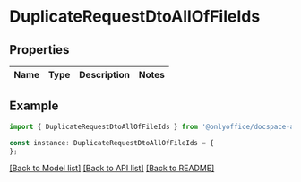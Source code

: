 # DuplicateRequestDtoAllOfFileIds


## Properties

Name | Type | Description | Notes
------------ | ------------- | ------------- | -------------

## Example

```typescript
import { DuplicateRequestDtoAllOfFileIds } from '@onlyoffice/docspace-api-sdk';

const instance: DuplicateRequestDtoAllOfFileIds = {
};
```

[[Back to Model list]](../README.md#documentation-for-models) [[Back to API list]](../README.md#documentation-for-api-endpoints) [[Back to README]](../README.md)

